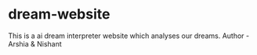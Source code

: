 # dream-website
This is a ai dream interpreter website which analyses our dreams.
Author - Arshia & Nishant
